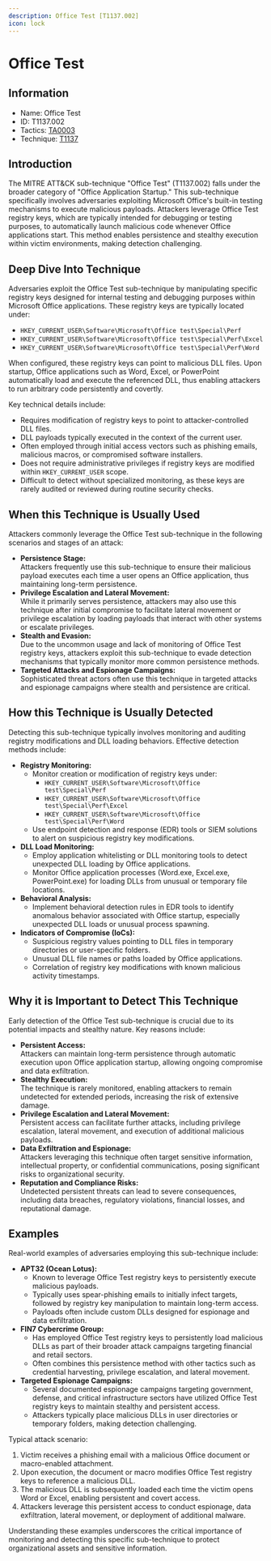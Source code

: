 ```yaml
---
description: Office Test [T1137.002]
icon: lock
---
```


# Office Test

## Information

* Name: Office Test
* ID: T1137.002
* Tactics: [TA0003](../)
* Technique: [T1137](./)

## Introduction

The MITRE ATT\&CK sub-technique "Office Test" (T1137.002) falls under the broader category of "Office Application Startup." This sub-technique specifically involves adversaries exploiting Microsoft Office's built-in testing mechanisms to execute malicious payloads. Attackers leverage Office Test registry keys, which are typically intended for debugging or testing purposes, to automatically launch malicious code whenever Office applications start. This method enables persistence and stealthy execution within victim environments, making detection challenging.

## Deep Dive Into Technique

Adversaries exploit the Office Test sub-technique by manipulating specific registry keys designed for internal testing and debugging purposes within Microsoft Office applications. These registry keys are typically located under:

* `HKEY_CURRENT_USER\Software\Microsoft\Office test\Special\Perf`
* `HKEY_CURRENT_USER\Software\Microsoft\Office test\Special\Perf\Excel`
* `HKEY_CURRENT_USER\Software\Microsoft\Office test\Special\Perf\Word`

When configured, these registry keys can point to malicious DLL files. Upon startup, Office applications such as Word, Excel, or PowerPoint automatically load and execute the referenced DLL, thus enabling attackers to run arbitrary code persistently and covertly.

Key technical details include:

* Requires modification of registry keys to point to attacker-controlled DLL files.
* DLL payloads typically executed in the context of the current user.
* Often employed through initial access vectors such as phishing emails, malicious macros, or compromised software installers.
* Does not require administrative privileges if registry keys are modified within `HKEY_CURRENT_USER` scope.
* Difficult to detect without specialized monitoring, as these keys are rarely audited or reviewed during routine security checks.

## When this Technique is Usually Used

Attackers commonly leverage the Office Test sub-technique in the following scenarios and stages of an attack:

* **Persistence Stage:**\
  Attackers frequently use this sub-technique to ensure their malicious payload executes each time a user opens an Office application, thus maintaining long-term persistence.
* **Privilege Escalation and Lateral Movement:**\
  While it primarily serves persistence, attackers may also use this technique after initial compromise to facilitate lateral movement or privilege escalation by loading payloads that interact with other systems or escalate privileges.
* **Stealth and Evasion:**\
  Due to the uncommon usage and lack of monitoring of Office Test registry keys, attackers exploit this sub-technique to evade detection mechanisms that typically monitor more common persistence methods.
* **Targeted Attacks and Espionage Campaigns:**\
  Sophisticated threat actors often use this technique in targeted attacks and espionage campaigns where stealth and persistence are critical.

## How this Technique is Usually Detected

Detecting this sub-technique typically involves monitoring and auditing registry modifications and DLL loading behaviors. Effective detection methods include:

* **Registry Monitoring:**
  * Monitor creation or modification of registry keys under:
    * `HKEY_CURRENT_USER\Software\Microsoft\Office test\Special\Perf`
    * `HKEY_CURRENT_USER\Software\Microsoft\Office test\Special\Perf\Excel`
    * `HKEY_CURRENT_USER\Software\Microsoft\Office test\Special\Perf\Word`
  * Use endpoint detection and response (EDR) tools or SIEM solutions to alert on suspicious registry key modifications.
* **DLL Load Monitoring:**
  * Employ application whitelisting or DLL monitoring tools to detect unexpected DLL loading by Office applications.
  * Monitor Office application processes (Word.exe, Excel.exe, PowerPoint.exe) for loading DLLs from unusual or temporary file locations.
* **Behavioral Analysis:**
  * Implement behavioral detection rules in EDR tools to identify anomalous behavior associated with Office startup, especially unexpected DLL loads or unusual process spawning.
* **Indicators of Compromise (IoCs):**
  * Suspicious registry values pointing to DLL files in temporary directories or user-specific folders.
  * Unusual DLL file names or paths loaded by Office applications.
  * Correlation of registry key modifications with known malicious activity timestamps.

## Why it is Important to Detect This Technique

Early detection of the Office Test sub-technique is crucial due to its potential impacts and stealthy nature. Key reasons include:

* **Persistent Access:**\
  Attackers can maintain long-term persistence through automatic execution upon Office application startup, allowing ongoing compromise and data exfiltration.
* **Stealthy Execution:**\
  The technique is rarely monitored, enabling attackers to remain undetected for extended periods, increasing the risk of extensive damage.
* **Privilege Escalation and Lateral Movement:**\
  Persistent access can facilitate further attacks, including privilege escalation, lateral movement, and execution of additional malicious payloads.
* **Data Exfiltration and Espionage:**\
  Attackers leveraging this technique often target sensitive information, intellectual property, or confidential communications, posing significant risks to organizational security.
* **Reputation and Compliance Risks:**\
  Undetected persistent threats can lead to severe consequences, including data breaches, regulatory violations, financial losses, and reputational damage.

## Examples

Real-world examples of adversaries employing this sub-technique include:

* **APT32 (Ocean Lotus):**
  * Known to leverage Office Test registry keys to persistently execute malicious payloads.
  * Typically uses spear-phishing emails to initially infect targets, followed by registry key manipulation to maintain long-term access.
  * Payloads often include custom DLLs designed for espionage and data exfiltration.
* **FIN7 Cybercrime Group:**
  * Has employed Office Test registry keys to persistently load malicious DLLs as part of their broader attack campaigns targeting financial and retail sectors.
  * Often combines this persistence method with other tactics such as credential harvesting, privilege escalation, and lateral movement.
* **Targeted Espionage Campaigns:**
  * Several documented espionage campaigns targeting government, defense, and critical infrastructure sectors have utilized Office Test registry keys to maintain stealthy and persistent access.
  * Attackers typically place malicious DLLs in user directories or temporary folders, making detection challenging.

Typical attack scenario:

1. Victim receives a phishing email with a malicious Office document or macro-enabled attachment.
2. Upon execution, the document or macro modifies Office Test registry keys to reference a malicious DLL.
3. The malicious DLL is subsequently loaded each time the victim opens Word or Excel, enabling persistent and covert access.
4. Attackers leverage this persistent access to conduct espionage, data exfiltration, lateral movement, or deployment of additional malware.

Understanding these examples underscores the critical importance of monitoring and detecting this specific sub-technique to protect organizational assets and sensitive information.
